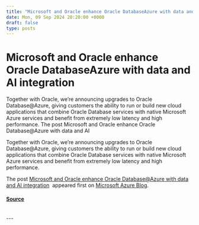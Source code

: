 ```yaml
---
title: "Microsoft and Oracle enhance Oracle DatabaseAzure with data and AI integration"
date: Mon, 09 Sep 2024 20:20:00 +0000
draft: false
type: posts
---
```

# Microsoft and Oracle enhance Oracle DatabaseAzure with data and AI integration





Together with Oracle, we’re announcing upgrades to Oracle Database@Azure, giving customers the ability to run or build new cloud applications that combine Oracle Database services with native Microsoft Azure services and benefit from extremely low latency and high performance. The post Microsoft and Oracle enhance Oracle Database@Azure with data and AI

Together with Oracle, we’re announcing upgrades to Oracle Database@Azure, giving customers the ability to run or build new cloud applications that combine Oracle Database services with native Microsoft Azure services and benefit from extremely low latency and high performance.

The post [Microsoft and Oracle enhance Oracle Database@Azure with data and AI integration](https://azure.microsoft.com/en-us/blog/microsoft-and-oracle-enhance-oracle-databaseazure-with-data-and-ai-integration/)  appeared first on [Microsoft Azure Blog](https://azure.microsoft.com/en-us/blog).

#### [Source](https://azure.microsoft.com/en-us/blog/microsoft-and-oracle-enhance-oracle-databaseazure-with-data-and-ai-integration/)

<br/>
---
